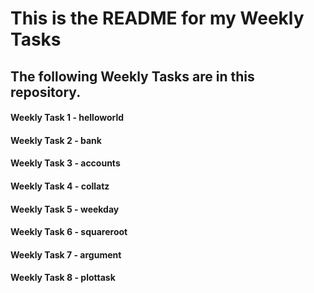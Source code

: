 # This is the README for my Weekly Tasks

## The following Weekly Tasks are in this repository.

#### Weekly Task 1 - helloworld
#### Weekly Task 2 - bank
#### Weekly Task 3 - accounts
#### Weekly Task 4 - collatz
#### Weekly Task 5 - weekday
#### Weekly Task 6 - squareroot
#### Weekly Task 7 - argument 
#### Weekly Task 8 - plottask

